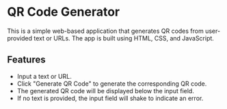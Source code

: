 # QR Code Generator

This is a simple web-based application that generates QR codes from user-provided text or URLs. The app is built using HTML, CSS, and JavaScript.

## Features

- Input a text or URL.
- Click "Generate QR Code" to generate the corresponding QR code.
- The generated QR code will be displayed below the input field.
- If no text is provided, the input field will shake to indicate an error.





